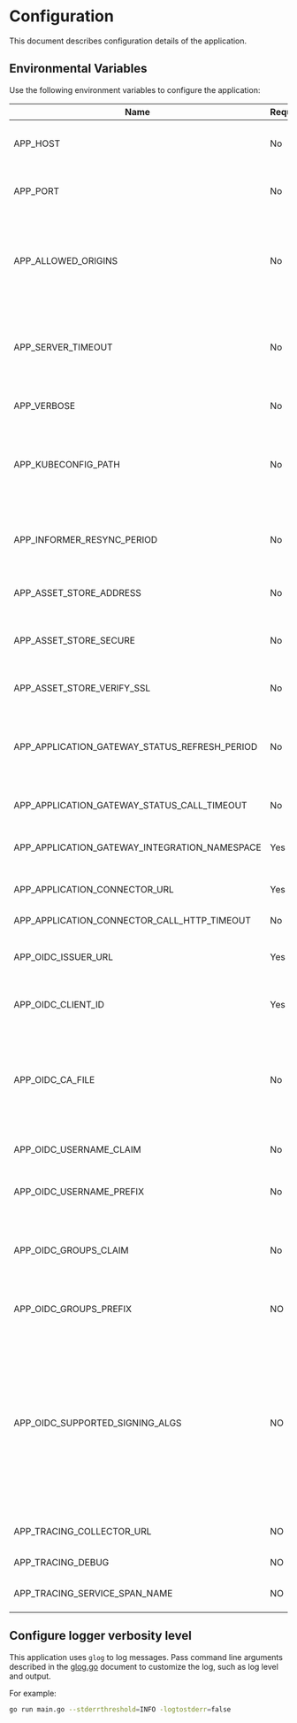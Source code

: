 # Configuration
This document describes configuration details of the application.

## Environmental Variables
Use the following environment variables to configure the application:

| Name | Required | Default | Description |
|------|----------|---------|-------------|
| APP_HOST | No | `127.0.0.1` | The host on which the HTTP server listens. |
| APP_PORT | No | `3000` | The port on which the HTTP server listens. |
| APP_ALLOWED_ORIGINS | No | `*` | Origins that have access to the HTTP server. Origins must be comma-separated list of strings. |
| APP_SERVER_TIMEOUT | No | `10s` | The period of time after which the system kills active requests and stops the server. |
| APP_VERBOSE | No | No | Show detailed logs in the application. |
| APP_KUBECONFIG_PATH | No |  | The path to the `kubeconfig` file, needed for running an application outside of the cluster. |
| APP_INFORMER_RESYNC_PERIOD | No | `10m` | The period of time after which the system resynchronizes the informers. |
| APP_ASSET_STORE_ADDRESS | No | `minio.kyma.local` | The address of the content storage server. |
| APP_ASSET_STORE_SECURE | No | `true` | Use HTTPS for the connection with the content storage server. |
| APP_ASSET_STORE_VERIFY_SSL | No | `true` | Ignore invalid SSL certificates. |
| APP_APPLICATION_GATEWAY_STATUS_REFRESH_PERIOD | No | `15s` | The period of time after which the application refreshes the Application statuses. |
| APP_APPLICATION_GATEWAY_STATUS_CALL_TIMEOUT | No | `500ms` | The timeout of the HTTP call status check. |
| APP_APPLICATION_GATEWAY_INTEGRATION_NAMESPACE | Yes |  | The namespace with gateway services. |
| APP_APPLICATION_CONNECTOR_URL | Yes |  | The address of the connector service. |
| APP_APPLICATION_CONNECTOR_CALL_HTTP_TIMEOUT | No | `500ms` | The timeout of the HTTP call. |
| APP_OIDC_ISSUER_URL | Yes | | The URL of the OpenID issuer. Used to verify the OIDC JWT. |
| APP_OIDC_CLIENT_ID | Yes | | The client ID for which the JWT must be issued for. |
| APP_OIDC_CA_FILE | No | host's root CA set | One of the Certificate Authorities defined in this file is used to verify the OpenID server's certificate. |
| APP_OIDC_USERNAME_CLAIM | No | `email` | The OpenID claim to use as the user name. |
| APP_OIDC_USERNAME_PREFIX | No | | If provided, all usernames will be prefixed with this value. |
| APP_OIDC_GROUPS_CLAIM | No | `groups` | The name of a custom OpenID Connect claim for specifying user groups. |
| APP_OIDC_GROUPS_PREFIX | NO | | If provided, all groups will be prefixed with this value. |
| APP_OIDC_SUPPORTED_SIGNING_ALGS | NO | `RS256` | Comma-separated list of the allowed JOSE asymmetric signing algorithms. Tokens with the 'alg' header value not in this list will be rejected. Values are defined by [RFC 7518](https://tools.ietf.org/html/rfc7518#section-3.1). |
| APP_TRACING_COLLECTOR_URL | NO | `http://zipkin.kyma-system:9411/api/v1/spans` | The collector Url for handle post request. |
| APP_TRACING_DEBUG | NO | `false` | The recorder debug flag. |
| APP_TRACING_SERVICE_SPAN_NAME | NO | `console-backend-service` | The name of the service span. |

## Configure logger verbosity level
This application uses `glog` to log messages. Pass command line arguments described in the [glog.go](https://github.com/golang/glog/blob/master/glog.go) document to customize the log, such as log level and output.

For example:
```bash
go run main.go --stderrthreshold=INFO -logtostderr=false
```

